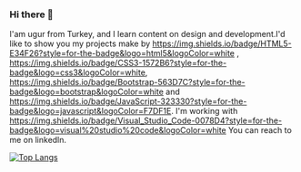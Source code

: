 ### Hi there 👋

I'am ugur from Turkey, and I learn content on design and development.I'd like to show you my projects make by 
https://img.shields.io/badge/HTML5-E34F26?style=for-the-badge&logo=html5&logoColor=white 
, https://img.shields.io/badge/CSS3-1572B6?style=for-the-badge&logo=css3&logoColor=white, https://img.shields.io/badge/Bootstrap-563D7C?style=for-the-badge&logo=bootstrap&logoColor=white and https://img.shields.io/badge/JavaScript-323330?style=for-the-badge&logo=javascript&logoColor=F7DF1E. 
I'm working with https://img.shields.io/badge/Visual_Studio_Code-0078D4?style=for-the-badge&logo=visual%20studio%20code&logoColor=white
You can reach to me on linkedln.

[![Top Langs](https://github-readme-stats.vercel.app/api/top-langs/?username=mustafacagri&layout=compact)](https://github.com/anuraghazra/github-readme-stats)
